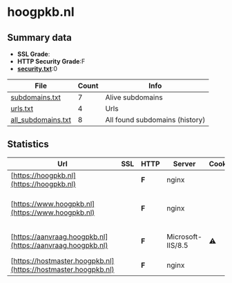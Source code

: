 

# hoogpkb.nl
## Summary data


 - **SSL Grade**:
 - **HTTP Security Grade**:F
 - **[security.txt](https://www.digitaleoverheid.nl/nieuws/standaard-security-txt-nu-verplicht-voor-overheid/)**:0


| File       | Count | Info |
|------------|-------|------|
|[subdomains.txt](/data/hoogpkb.nl/subdomains.txt)|7|Alive subdomains|
|[urls.txt](/data/hoogpkb.nl/urls.txt)|4|Urls|
|[all_subdomains.txt](/data/hoogpkb.nl/all_subdomains.txt)|8|All found subdomains (history)|


## Statistics


| Url | SSL | HTTP | Server | Cookie | HSTS | CORS | CTO | CSP | XFO | XXP | RP |FP| Tech |Title |
|--------|-------|-------|------|------|------|------|------|------|------|------|------|------|------|------|
|[https://hoogpkb.nl](https://hoogpkb.nl)| | **F**|nginx| | | | | | | | :white_check_mark: | |MySQL Nginx PHP WordPress||
|[https://www.hoogpkb.nl](https://www.hoogpkb.nl)| | **F**|nginx| | | | | | | | :white_check_mark: | |MySQL Nginx PHP WordPress:4.5.3 Yoast SEO:3.4 ZURB Foundation|HPKB - Hoog pers...|
|[https://aanvraag.hoogpkb.nl](https://aanvraag.hoogpkb.nl)| | **F**|Microsoft-IIS/8.5|:warning: | | | | | :white_check_mark: | | :white_check_mark: | |IIS:8.5 Microsoft ASP.NET:4.0.30319 Windows Server|HoogPKB - Aanvra...|
|[https://hostmaster.hoogpkb.nl](https://hostmaster.hoogpkb.nl)| | **F**|nginx| | | | | | | | :white_check_mark: | |Nginx||

